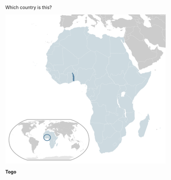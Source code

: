 Which country is this?

![Map of a country](images/Location_Togo_AU_Africa.svg)
<!--question-->
**Togo**
